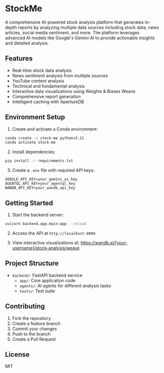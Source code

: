 # StockMe

A comprehensive AI-powered stock analysis platform that generates in-depth reports by analyzing multiple data sources including stock data, news articles, social media sentiment, and more. The platform leverages advanced AI models like Google's Gemini AI to provide actionable insights and detailed analysis.

## Features

- Real-time stock data analysis
- News sentiment analysis from multiple sources
- YouTube content analysis
- Technical and fundamental analysis
- Interactive data visualizations using Weights & Biases Weave
- Comprehensive report generation
- Intelligent caching with ApertureDB

## Environment Setup

1. Create and activate a Conda environment:
```bash
conda create -n stock-me python=3.11
conda activate stock-me
```

2. Install dependencies:
```bash
pip install -r requirements.txt
```

3. Create a `.env` file with required API keys:
```
GOOGLE_API_KEY=your_gemini_ai_key
AGENTQL_API_KEY=your_agentql_key
WANDB_API_KEY=your_wandb_api_key
```

## Getting Started

1. Start the backend server:
```bash
uvicorn backend.app.main:app --reload
```

2. Access the API at `http://localhost:8000`

3. View interactive visualizations at: https://wandb.ai/[your-username]/stock-analysis/weave

## Project Structure

- `backend/`: FastAPI backend service
  - `app/`: Core application code
  - `agents/`: AI agents for different analysis tasks
  - `tests/`: Test suite

## Contributing

1. Fork the repository
2. Create a feature branch
3. Commit your changes
4. Push to the branch
5. Create a Pull Request

## License

MIT
